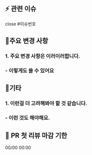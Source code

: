 ## ⚡️ 관련 이슈
close #이슈번호

## 📍주요 변경 사항
### 1. 주요 변경 사항은 이러이러합니다.
### - 이렇게도 쓸 수 있어요

## 🎸기타
### 1. 이런걸 더 고려해봐야 할 것 같습니다.
### - 이런 것도 해야해요.

## 🍗 PR 첫 리뷰 마감 기한
00/00 00:00
